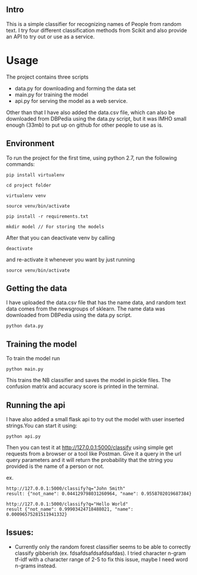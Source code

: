 Intro
-----
This is a simple classifier for recognizing names of People from random text.
I try four different classification methods from Scikit and also provide an
API to try out or use as a service.

Usage
=====
The project contains three scripts

  - data.py for downloading and forming the data set
  - main.py for training the model
  - api.py for serving the model as a web service.

Other than that I have also added the data.csv file, which can also be
downloaded from DBPedia using the data.py script, but it was IMHO small enough
(33mb) to put up on github for other people to use as is.

Environment
-----------
To run the project for the first time, using python 2.7, run the following
commands:

    pip install virtualenv

    cd project folder

    virtualenv venv

    source venv/bin/activate

    pip install -r requirements.txt

    mkdir model // For storing the models

After that you can deactivate venv by calling

    deactivate

and re-activate it whenever you want by just running

    source venv/bin/activate


Getting the data
----------------
I have uploaded the data.csv file that has the name data, and random text data
comes from the newsgroups of sklearn. The name data was downloaded from DBPedia
using the data.py script.

    python data.py

Training the model
------------------
To train the model run

    python main.py

This trains the NB classifier and saves the model in pickle files. The
confusion matrix and accuracy score is printed in the terminal.

Running the api
---------------
I have also added a small flask api to try out the model with user inserted
strings.You can start it using:

    python api.py

Then you can test it at http://127.0.0.1:5000/classify using simple get
requests from a browser or a tool like Postman. Give it a query in the url
query parameters and it will return the probability that the string you
provided is the name of a person or not.

  ex.

    http://127.0.0.1:5000/classify?q="John Smith"
    result: {"not_name": 0.044129798031260964, "name": 0.9558702019687384}

    http://127.0.0.1:5000/classify?q="Hello World"
    result {"not_name": 0.99903424718488021, "name": 0.00096575281511941332}


Issues:
-------

  - Currently only the random forest classifier seems to be able to correctly
  classify gibberish (ex. fdsafdsafdsafdsafdas). I tried character n-gram tf-idf
  with a character range of 2-5 to fix this issue, maybe I need word n-grams
  instead.
